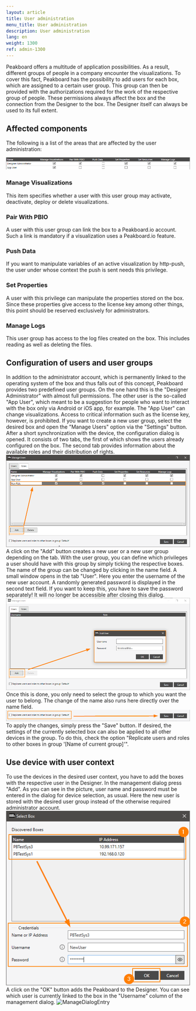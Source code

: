 ```yaml
---
layout: article
title: User administration
menu_title: User administration
description: User administration
lang: en
weight: 1300
ref: admin-1300
---
```


Peakboard offers a multitude of application possibilities. As a result, different groups of people in a company encounter the visualizations. To cover this fact, Peakboard has the possibility to add users for each box, which are assigned to a certain user group. This group can then be provided with the authorizations required for the work of the respective group of people.
These permissions always affect the box and the connection from the Designer to the box. The Designer itself can always be used to its full extent.

## Affected components

The following is a list of the areas that are affected by the user administration:

![Overview](/assets/images/admin/usermanagement/Overview.png)

### Manage Visualizations
This item specifies whether a user with this user group may activate, deactivate, deploy or delete visualizations.

### Pair With PBIO
A user with this user group can link the box to a Peakboard.io account. Such a link is mandatory if a visualization uses a Peakboard.io feature.

### Push Data
If you want to manipulate variables of an active visualization by http-push, the user under whose context the push is sent needs this privilege.

### Set Properties
A user with this privilege can manipulate the properties stored on the box. Since these properties give access to the license key among other things, this point should be reserved exclusively for administrators.

### Manage Logs
This user group has access to the log files created on the box. This includes reading as well as deleting the files.

## Configuration of users and user groups

In addition to the administrator account, which is permanently linked to the operating system of the box and thus falls out of this concept, Peakboard provides two predefined user groups. On the one hand this is the "Designer Administrator" with almost full permissions. The other user is the so-called "App User", which meant to be a suggestion for people who want to interact with the box only via Android or iOS app, for example. The "App User" can change visualizations. Access to critical information such as the license key, however, is prohibited.
If you want to create a new user group, select the desired box and open the "Manage Users" option via the "Settings" button. After a short synchronization with the device, the configuration dialog is opened. It consists of two tabs, the first of which shows the users already configured on the box. The second tab provides information about the available roles and their distribution of rights.
![NewGroup](/assets/images/admin/usermanagement/NewUsergroup.png)
A click on the "Add" button creates a new user or a new user group depending on the tab. With the user group, you can define which privileges a user should have with this group by simply ticking the respective boxes. The name of the group can be changed by clicking in the name field. A small window opens in the tab "User". Here you enter the username of the new user account. A randomly generated password is displayed in the second text field. If you want to keep this, you have to save the password separately! It will no longer be accessible after closing this dialog.
![NewUser](/assets/images/admin/usermanagement/NewUser.png)
Once this is done, you only need to select the group to which you want the user to belong. The change of the name also runs here directly over the name field.
![Save](/assets/images/admin/usermanagement/Save.png)
To apply the changes, simply press the "Save" button. If desired, the settings of the currently selected box can also be applied to all other devices in the group. To do this, check the option "Replicate users and roles to other boxes in group '[Name of current group]'".

## Use device with user context

To use the devices in the desired user context, you have to add the boxes with the respective user in the Designer. In the management dialog press "Add". As you can see in the picture, user name and password must be entered in the dialog for device selection, as usual. Here the new user is stored with the desired user group instead of the otherwise required administrator account.
![AddDevice](/assets/images/admin/usermanagement/AddDevice.png)
A click on the "OK" button adds the Peakboard to the Designer. You can see which user is currently linked to the box in the "Username" column of the management dialog.
![ManageDialogEntry](/assets/images/admin/usermanagement/ManageDialogEntry.png)